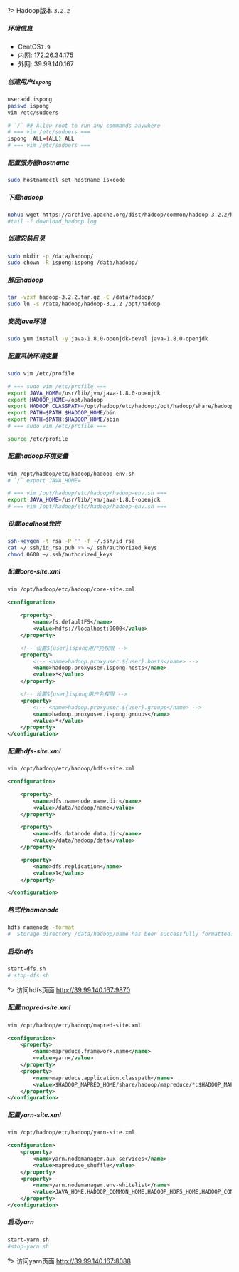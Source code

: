 ?> Hadoop版本 `3.2.2`

##### 环境信息

- CentOS`7.9`
- 内网: 172.26.34.175
- 外网: 39.99.140.167

##### 创建用户`ispong`

```bash
useradd ispong
passwd ispong
vim /etc/sudoers

# `/` ## Allow root to run any commands anywhere
# === vim /etc/sudoers ===
ispong  ALL=(ALL) ALL
# === vim /etc/sudoers ===
```

##### 配置服务器hostname

```bash
sudo hostnamectl set-hostname isxcode
```

##### 下载hadoop

```bash
nohup wget https://archive.apache.org/dist/hadoop/common/hadoop-3.2.2/hadoop-3.2.2.tar.gz >> download_hadoop.log 2>&1 &
#tail -f download_hadoop.log
```

##### 创建安装目录

```bash
sudo mkdir -p /data/hadoop/
sudo chown -R ispong:ispong /data/hadoop/
```

##### 解压hadoop

```bash
tar -vzxf hadoop-3.2.2.tar.gz -C /data/hadoop/
sudo ln -s /data/hadoop/hadoop-3.2.2 /opt/hadoop
```

##### 安装java环境

```bash
sudo yum install -y java-1.8.0-openjdk-devel java-1.8.0-openjdk
```

##### 配置系统环境变量

```bash
sudo vim /etc/profile

# === sudo vim /etc/profile ===
export JAVA_HOME=/usr/lib/jvm/java-1.8.0-openjdk
export HADOOP_HOME=/opt/hadoop
export HADOOP_CLASSPATH=/opt/hadoop/etc/hadoop:/opt/hadoop/share/hadoop/common/lib/*:/opt/hadoop/share/hadoop/common/*:/opt/hadoop/share/hadoop/hdfs:/opt/hadoop/share/hadoop/hdfs/lib/*:/opt/hadoop/share/hadoop/hdfs/*:/opt/hadoop/share/hadoop/mapreduce/lib/*:/opt/hadoop/share/hadoop/mapreduce/*:/opt/hadoop/share/hadoop/yarn:/opt/hadoop/share/hadoop/yarn/lib/*:/opt/hadoop/share/hadoop/yarn/* 
export PATH=$PATH:$HADOOP_HOME/bin 
export PATH=$PATH:$HADOOP_HOME/sbin 
# === sudo vim /etc/profile ===

source /etc/profile
```

##### 配置hadoop环境变量

```bash
vim /opt/hadoop/etc/hadoop/hadoop-env.sh
# `/` export JAVA_HOME=

# === vim /opt/hadoop/etc/hadoop/hadoop-env.sh ===
export JAVA_HOME=/usr/lib/jvm/java-1.8.0-openjdk
# === vim /opt/hadoop/etc/hadoop/hadoop-env.sh ===
```

##### 设置localhost免密

```bash
ssh-keygen -t rsa -P '' -f ~/.ssh/id_rsa
cat ~/.ssh/id_rsa.pub >> ~/.ssh/authorized_keys
chmod 0600 ~/.ssh/authorized_keys
```

##### 配置core-site.xml

```bash
vim /opt/hadoop/etc/hadoop/core-site.xml
```

```xml
<configuration>
    
    <property>
        <name>fs.defaultFS</name>
        <value>hdfs://localhost:9000</value>
    </property>

    <!-- 设置${user}ispong用户免权限 -->
    <property>
        <!-- <name>hadoop.proxyuser.${user}.hosts</name> -->
        <name>hadoop.proxyuser.ispong.hosts</name>
        <value>*</value>
    </property>

    <!-- 设置${user}ispong用户免权限 -->
    <property>
        <!-- <name>hadoop.proxyuser.${user}.groups</name> -->
        <name>hadoop.proxyuser.ispong.groups</name>
        <value>*</value>
    </property>
</configuration>
```

##### 配置hdfs-site.xml

```bash
vim /opt/hadoop/etc/hadoop/hdfs-site.xml
```

```xml
<configuration>

    <property>
        <name>dfs.namenode.name.dir</name>
        <value>/data/hadoop/name</value>
    </property>

    <property>
        <name>dfs.datanode.data.dir</name>
        <value>/data/hadoop/data</value>
    </property>

    <property>
        <name>dfs.replication</name>
        <value>1</value>
    </property>

</configuration>
```

##### 格式化namenode

```bash
hdfs namenode -format
#  Storage directory /data/hadoop/name has been successfully formatted.
```

##### 启动hdfs

```bash
start-dfs.sh
# stop-dfs.sh
```

?> 访问hdfs页面  http://39.99.140.167:9870


##### 配置mapred-site.xml

```bash
vim /opt/hadoop/etc/hadoop/mapred-site.xml
```

```xml
<configuration>
    <property>
        <name>mapreduce.framework.name</name>
        <value>yarn</value>
    </property>
    <property>
        <name>mapreduce.application.classpath</name>
        <value>$HADOOP_MAPRED_HOME/share/hadoop/mapreduce/*:$HADOOP_MAPRED_HOME/share/hadoop/mapreduce/lib/*</value>
    </property>
</configuration>
```

##### 配置yarn-site.xml

```bash
vim /opt/hadoop/etc/hadoop/yarn-site.xml
```

```xml
<configuration>
    <property>
        <name>yarn.nodemanager.aux-services</name>
        <value>mapreduce_shuffle</value>
    </property>
    <property>
        <name>yarn.nodemanager.env-whitelist</name>
        <value>JAVA_HOME,HADOOP_COMMON_HOME,HADOOP_HDFS_HOME,HADOOP_CONF_DIR,CLASSPATH_PREPEND_DISTCACHE,HADOOP_YARN_HOME,HADOOP_HOME,PATH,LANG,TZ,HADOOP_MAPRED_HOME</value>
    </property>
</configuration>
```

##### 启动yarn

```bash
start-yarn.sh
#stop-yarn.sh
```

?> 访问yarn页面  http://39.99.140.167:8088
